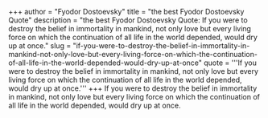 +++
author = "Fyodor Dostoevsky"
title = "the best Fyodor Dostoevsky Quote"
description = "the best Fyodor Dostoevsky Quote: If you were to destroy the belief in immortality in mankind, not only love but every living force on which the continuation of all life in the world depended, would dry up at once."
slug = "if-you-were-to-destroy-the-belief-in-immortality-in-mankind-not-only-love-but-every-living-force-on-which-the-continuation-of-all-life-in-the-world-depended-would-dry-up-at-once"
quote = '''If you were to destroy the belief in immortality in mankind, not only love but every living force on which the continuation of all life in the world depended, would dry up at once.'''
+++
If you were to destroy the belief in immortality in mankind, not only love but every living force on which the continuation of all life in the world depended, would dry up at once.
